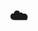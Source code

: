 # :cloud:

[//]: # "[![Top Langs](https://github-readme-stats.vercel.app/api/top-langs/?username=da-ferreira)](https://github.com/anuraghazra/github-readme-stats)"
